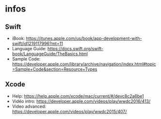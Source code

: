 # infos

## Swift
  - iBook: https://itunes.apple.com/us/book/app-development-with-swift/id1219117996?mt=11
  - Language Guide: https://docs.swift.org/swift-book/LanguageGuide/TheBasics.html
  - Sample Code: https://developer.apple.com/library/archive/navigation/index.html#topic=Sample+Code&section=Resource+Types
  
## Xcode 
  - Help: https://help.apple.com/xcode/mac/current/#/devc8c2a6be1
  - Vidéo intro: https://developer.apple.com/videos/play/wwdc2016/413/
  - Video advanced: https://developer.apple.com/videos/play/wwdc2015/407/
